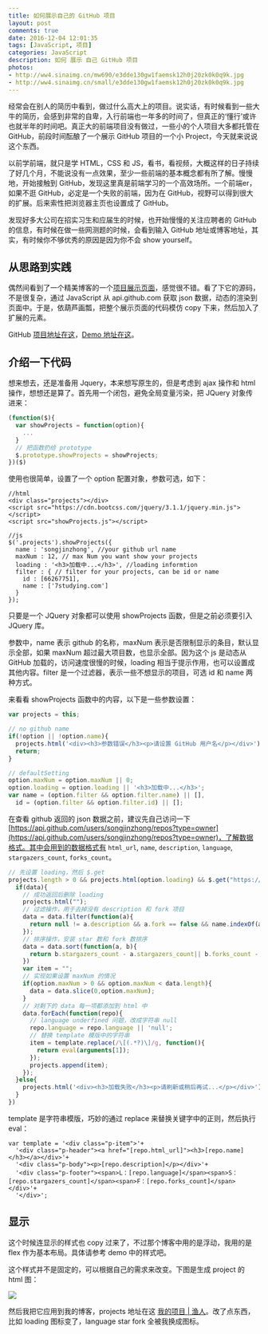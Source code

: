 ```yaml
---
title: 如何展示自己的 GitHub 项目
layout: post
comments: true
date: 2016-12-04 12:01:35
tags: [JavaScript, 项目]
categories: JavaScript
description: 如何 展示 自己 GitHub 项目
photos:
- http://ww4.sinaimg.cn/mw690/e3dde130gw1faemsk12h0j20zk0k0q9k.jpg
- http://ww4.sinaimg.cn/small/e3dde130gw1faemsk12h0j20zk0k0q9k.jpg
---
```

经常会在别人的简历中看到，做过什么高大上的项目。说实话，有时候看到一些大牛的简历，会感到非常的自卑，入行前端也一年多的时间了，但真正的‘懂行’或许也就半年的时间吧。真正大的前端项目没有做过，一些小的个人项目大多都托管在 GitHub，前段时间酝酿了一个展示 GitHub 项目的一个小 Project，今天就来说说这个东西。

<!--more-->

以前学前端，就只是学 HTML，CSS 和 JS，看书，看视频，大概这样的日子持续了好几个月，不能说没有一点效果，至少一些前端的基本概念都有所了解。慢慢地，开始接触到 GitHub，发现这里真是前端学习的一个高效场所。一个前端er，如果不逛 GitHub，必定是一个失败的前端，因为在 GitHub，视野可以得到很大的扩展。后来索性把浏览器主页也设置成了 GitHub。

发现好多大公司在招实习生和应届生的时候，也开始慢慢的关注应聘者的 GitHub 的信息，有时候在做一些网测题的时候，会看到输入 GitHub 地址或博客地址，其实，有时候你不够优秀的原因是因为你不会 show yourself。

## 从思路到实践

偶然间看到了一个精美博客的一个[项目展示页面](https://lufficc.com/projects)，感觉很不错。看了下它的源码，不是很复杂，通过 JavaScript 从 api.github.com 获取 json 数据，动态的渲染到页面中。于是，依葫芦画瓢，把整个展示页面的代码模仿 copy 下来，然后加入了扩展的元素。

GitHub [项目地址在这](https://github.com/songjinzhong/showGitHubProjects)，[Demo 地址在这](https://songjinzhong.github.io/showGitHubProjects/demo/)。

## 介绍一下代码

想来想去，还是准备用 Jquery，本来想写原生的，但是考虑到 ajax 操作和 html 操作，想想还是算了。首先用一个闭包，避免全局变量污染，把 JQuery 对象传进来：

```javascript
(function($){
  var showProjects = function(option){
    ...
  }
  // 把函数扔给 prototype
  $.prototype.showProjects = showProjects;
})($)
```

使用也很简单，设置了一个 option 配置对象，参数可选，如下：

```
//html
<div class="projects"></div>
<script src="https://cdn.bootcss.com/jquery/3.1.1/jquery.min.js"></script>
<script src="showProjects.js"></script>

//js
$('.projects').showProjects({
  name : 'songjinzhong', //your github url name
  maxNum : 12, // max Num you want show your projects
  loading : '<h3>加载中...</h3>', //loading informtion
  filter : { // filter for your projects, can be id or name
    id : [66267751],
    name : ['7studying.com']
  }
});
```

只要是一个 JQuery 对象都可以使用 showProjects 函数，但是之前必须要引入 JQuery 库。

参数中，name 表示 github 的名称，maxNum 表示是否限制显示的条目，默认显示全部，如果 maxNum 超过最大项目数，也显示全部。因为这个 js 是动态从 GitHub 加载的，访问速度很慢的时候，loading 相当于提示作用，也可以设置成其他内容。filter 是一个过滤器，表示一些不想显示的项目，可选 id 和 name 两种方式。

来看看 showProjects 函数中的内容，以下是一些参数设置：

```javascript
var projects = this;

// no github name
if(!option || !option.name){
  projects.html('<div><h3>参数错误</h3><p>请设置 GitHub 用户名</p></div>');
  return;
}

// defaultSetting
option.maxNum = option.maxNum || 0;
option.loading = option.loading || '<h3>加载中...</h3>';
var name = (option.filter && option.filter.name) || [],
  id = (option.filter && option.filter.id) || [];
```

在查看 github 返回的 json 数据之前，建议先自己访问一下 [https://api.github.com/users/songjinzhong/repos?type=owner](https://api.github.com/users/songjinzhong/repos?type=owner)，了解数据格式。其中会用到的数据格式有 `html_url`, `name`, `description`, `language`, `stargazers_count`, `forks_count`。

```javascript
// 先设置 loading，然后 $.get
projects.length > 0 && projects.html(option.loading) && $.get("https://api.github.com/users/"+ option.name +"/repos?type=owner", function(data){
  if(data){
    // 成功返回后删除 loading
    projects.html("");
    // 过滤操作，用于去掉没有 description 和 fork 项目
    data = data.filter(function(a){
      return null != a.description && a.fork == false && name.indexOf(a.name) == -1 && id.indexOf(a.id) == -1; 
    });
    // 排序操作，安装 star 数和 fork 数排序
    data = data.sort(function(a, b){
      return b.stargazers_count - a.stargazers_count|| b.forks_count - a.forks_count;
    })
    var item = "";
    // 实现如果设置 maxNum 的情况
    if(option.maxNum > 0 && option.maxNum < data.length){
      data = data.slice(0,option.maxNum);
    }
    // 对剩下的 data 每一项都添加到 html 中
    data.forEach(function(repo){
      // language underfined 问题，改成字符串 null
      repo.language = repo.language || 'null';
      // 替换 template 模版中的字符串
      item = template.replace(/\[(.*?)\]/g, function(){
        return eval(arguments[1]);
      });
      projects.append(item);
    });
  }else{
    projects.html('<div><h3>加载失败</h3><p>请刷新或稍后再试...</p></div>');
  }
})
```

template 是字符串模版，巧妙的通过 replace 来替换关键字中的正则，然后执行 eval：

```
var template = '<div class="p-item">'+
  '<div class="p-header"><a href="[repo.html_url]"><h3>[repo.name]</h3></a></div>'+
  '<div class="p-body"><p>[repo.description]</p></div>'+
  '<div class="p-footer"><span>L：[repo.language]</span><span>S：[repo.stargazers_count]</span><span>F：[repo.forks_count]</span></div>'+
  '</div>';
```

## 显示

这个时候连显示的样式也 copy 过来了，不过那个博客中用的是浮动，我用的是 flex 作为基本布局。具体请参考 demo 中的样式吧。

这个样式并不是固定的，可以根据自己的需求来改变。下图是生成 project 的 html 图：

![](/content/images/2016/12/p1.png)

然后我把它应用到我的博客，projects 地址在这 [我的项目 | 渔人](http://yuren.space/projects)。改了点东西，比如 loading 图标变了，language star fork 全被我换成图标。